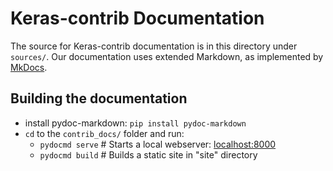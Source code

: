 # Keras-contrib Documentation

The source for Keras-contrib documentation is in this directory under `sources/`. 
Our documentation uses extended Markdown, as implemented by [MkDocs](http://mkdocs.org).

## Building the documentation

- install pydoc-markdown: `pip install pydoc-markdown`
- `cd` to the `contrib_docs/` folder and run:
    - `pydocmd serve`    # Starts a local webserver:  [localhost:8000](localhost:8000)
    - `pydocmd build`    # Builds a static site in "site" directory
